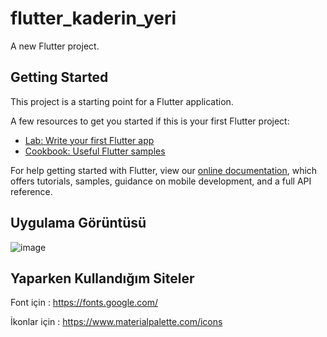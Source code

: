 # flutter_kaderin_yeri

A new Flutter project.

## Getting Started

This project is a starting point for a Flutter application.

A few resources to get you started if this is your first Flutter project:

- [Lab: Write your first Flutter app](https://flutter.dev/docs/get-started/codelab)
- [Cookbook: Useful Flutter samples](https://flutter.dev/docs/cookbook)

For help getting started with Flutter, view our
[online documentation](https://flutter.dev/docs), which offers tutorials,
samples, guidance on mobile development, and a full API reference.

## Uygulama Görüntüsü

![image](https://user-images.githubusercontent.com/63172521/125006405-bb624e00-e066-11eb-8d95-8eb8ed1b599a.png)

## Yaparken Kullandığım Siteler
Font için : https://fonts.google.com/

İkonlar için : https://www.materialpalette.com/icons


